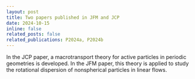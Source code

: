 ```yaml
---
layout: post
title: Two papers published in JFM and JCP
date: 2024-10-15  
inline: false
related_posts: false
related_publications: P2024a, P2024b
---
```


In the JCP paper, a macrotransport theory for active particles in periodic geometries is developed. In the JFM paper, this theory is applied to study the rotational dispersion of nonspherical particles in linear flows. 

